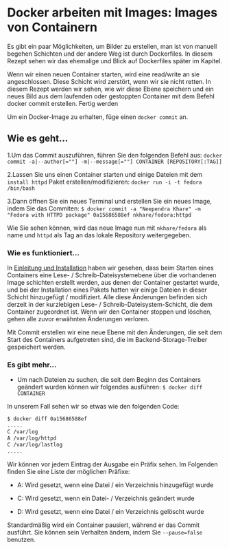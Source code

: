 # Docker arbeiten mit Images: Images von Containern

Es gibt ein paar Möglichkeiten, um Bilder zu erstellen, man ist von manuell begehen Schichten und der andere Weg ist durch Dockerfiles. In diesem Rezept sehen wir das ehemalige und Blick auf Dockerfiles später im Kapitel.

Wenn wir einen neuen Container starten, wird eine read/write an sie angeschlossen. Diese Schicht wird zerstört, wenn wir sie nicht retten. In diesem Rezept werden wir sehen, wie wir diese Ebene speichern und ein neues Bild aus dem laufenden oder gestoppten Container mit dem Befehl docker commit erstellen.
Fertig werden

Um ein Docker-Image zu erhalten, füge einen `docker commit` an.

## Wie es geht…

1.Um das Commit auszuführen, führen Sie den folgenden Befehl aus:
`docker commit -a|--author[=""] -m|--message[=""] CONTAINER [REPOSITORY[:TAG]]`

2.Lassen Sie uns einen Container starten und einige Dateien mit dem `install httpd` Paket erstellen/modifizieren:
`docker run -i -t fedora /bin/bash`

3.Dann öffnen Sie ein neues Terminal und erstellen Sie ein neues Image, indem Sie das Commiten:
`$ docker commit -a "Neependra Khare" -m "Fedora with HTTPD package" 0a15686588ef nkhare/fedora:httpd`

Wie Sie sehen können, wird das neue Image nun mit `nkhare/fedora` als name und `httpd` als Tag an das lokale Repository weitergegeben.

### Wie es funktioniert…

In [Einleitung und Installation](../docker-einleitung-und-Installation) haben wir gesehen, dass beim Starten eines Containers eine Lese- / Schreib-Dateisystemebene über die vorhandenen Image schichten erstellt werden, aus denen der Container gestartet wurde, und bei der Installation eines Pakets hatten wir einige Dateien in dieser Schicht hinzugefügt / modifiziert. Alle diese Änderungen befinden sich derzeit in der kurzlebigen Lese- / Schreib-Dateisystem-Schicht, die dem Container zugeordnet ist. Wenn wir den Container stoppen und löschen, gehen alle zuvor erwähnten Änderungen verloren.

Mit Commit erstellen wir eine neue Ebene mit den Änderungen, die seit dem Start des Containers aufgetreten sind, die im Backend-Storage-Treiber gespeichert werden.

### Es gibt mehr…

* Um nach Dateien zu suchen, die seit dem Beginn des Containers geändert wurden können wir folgendes ausführen:
`$ docker diff CONTAINER`

In unserem Fall sehen wir so etwas wie den folgenden Code:

```sh
$ docker diff 0a15686588ef
.....
C /var/log
A /var/log/httpd
C /var/log/lastlog
.....
```

Wir können vor jedem Eintrag der Ausgabe ein Präfix sehen. Im Folgenden finden Sie eine Liste der möglichen Präfixe:

* A: Wird gesetzt, wenn eine Datei / ein Verzeichnis hinzugefügt wurde

* C: Wird gesetzt, wenn ein Datei- / Verzeichnis geändert wurde

* D: Wird gesetzt, wenn eine Datei / ein Verzeichnis gelöscht wurde

Standardmäßig wird ein Container pausiert, während er das Commit ausführt. Sie können sein Verhalten ändern, indem Sie `--pause=false` benutzen.

